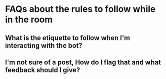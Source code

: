 # FAQs about the rules to follow while in the room 

## What is the etiquette to follow when I'm interacting with the bot?

## I'm not sure of a post, How do I flag that and what feedback should I give?

